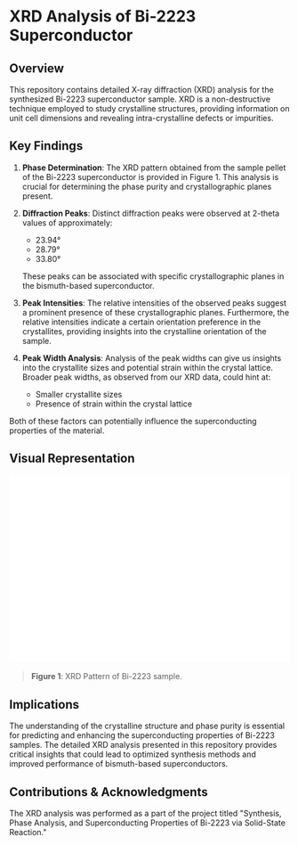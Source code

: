 # XRD Analysis of Bi-2223 Superconductor

## Overview

This repository contains detailed X-ray diffraction (XRD) analysis for the synthesized Bi-2223 superconductor sample. XRD is a non-destructive technique employed to study crystalline structures, providing information on unit cell dimensions and revealing intra-crystalline defects or impurities.

## Key Findings

1. **Phase Determination**: The XRD pattern obtained from the sample pellet of the Bi-2223 superconductor is provided in Figure 1. This analysis is crucial for determining the phase purity and crystallographic planes present.

2. **Diffraction Peaks**: Distinct diffraction peaks were observed at 2-theta values of approximately:
   - 23.94°
   - 28.79°
   - 33.80°
   
   These peaks can be associated with specific crystallographic planes in the bismuth-based superconductor.

3. **Peak Intensities**: The relative intensities of the observed peaks suggest a prominent presence of these crystallographic planes. Furthermore, the relative intensities indicate a certain orientation preference in the crystallites, providing insights into the crystalline orientation of the sample.

4. **Peak Width Analysis**: Analysis of the peak widths can give us insights into the crystallite sizes and potential strain within the crystal lattice. Broader peak widths, as observed from our XRD data, could hint at:
   - Smaller crystallite sizes
   - Presence of strain within the crystal lattice

Both of these factors can potentially influence the superconducting properties of the material.

## Visual Representation

![XRD Pattern of Bi-2223](xrd_plot.png)

> **Figure 1**: XRD Pattern of Bi-2223 sample. 

## Implications

The understanding of the crystalline structure and phase purity is essential for predicting and enhancing the superconducting properties of Bi-2223 samples. The detailed XRD analysis presented in this repository provides critical insights that could lead to optimized synthesis methods and improved performance of bismuth-based superconductors.

## Contributions & Acknowledgments

The XRD analysis was performed as a part of the project titled "Synthesis, Phase Analysis, and Superconducting Properties of Bi-2223 via Solid-State Reaction."


